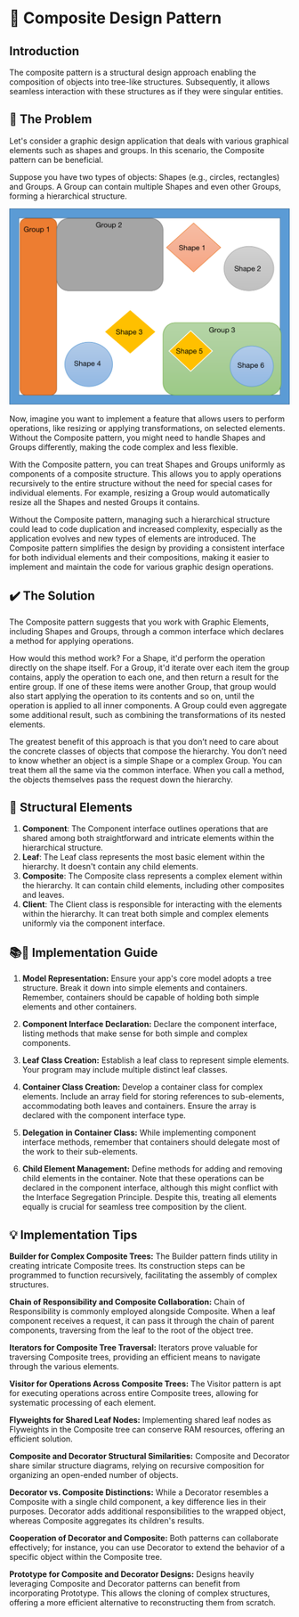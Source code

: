 #  🧩  Composite Design Pattern
## Introduction
The composite pattern is a structural design approach enabling the composition of objects into tree-like structures. Subsequently, it allows seamless interaction with these structures as if they were singular entities.
## 🚨 The Problem
Let's consider a graphic design application that deals with various graphical elements such as shapes and groups. In this scenario, the Composite pattern can be beneficial.

Suppose you have two types of objects: Shapes (e.g., circles, rectangles) and Groups. A Group can contain multiple Shapes and even other Groups, forming a hierarchical structure.

![Adapter](../../assets/composite_pattern.png)

Now, imagine you want to implement a feature that allows users to perform operations, like resizing or applying transformations, on selected elements. Without the Composite pattern, you might need to handle Shapes and Groups differently, making the code complex and less flexible.

With the Composite pattern, you can treat Shapes and Groups uniformly as components of a composite structure. This allows you to apply operations recursively to the entire structure without the need for special cases for individual elements. For example, resizing a Group would automatically resize all the Shapes and nested Groups it contains.

Without the Composite pattern, managing such a hierarchical structure could lead to code duplication and increased complexity, especially as the application evolves and new types of elements are introduced. The Composite pattern simplifies the design by providing a consistent interface for both individual elements and their compositions, making it easier to implement and maintain the code for various graphic design operations.

## ✔️ The Solution

The Composite pattern suggests that you work with Graphic Elements, including Shapes and Groups, through a common interface which declares a method for applying operations.

How would this method work? For a Shape, it'd perform the operation directly on the shape itself. For a Group, it'd iterate over each item the group contains, apply the operation to each one, and then return a result for the entire group. If one of these items were another Group, that group would also start applying the operation to its contents and so on, until the operation is applied to all inner components. A Group could even aggregate some additional result, such as combining the transformations of its nested elements.

The greatest benefit of this approach is that you don’t need to care about the concrete classes of objects that compose the hierarchy. You don’t need to know whether an object is a simple Shape or a complex Group. You can treat them all the same via the common interface. When you call a method, the objects themselves pass the request down the hierarchy.

## 🚧 Structural Elements
1. **Component**: The Component interface outlines operations that are shared among both straightforward and intricate elements within the hierarchical structure.
2. **Leaf**: The Leaf class represents the most basic element within the hierarchy. It doesn't contain any child elements.
3. **Composite**: The Composite class represents a complex element within the hierarchy. It can contain child elements, including other composites and leaves.
4. **Client**: The Client class is responsible for interacting with the elements within the hierarchy. It can treat both simple and complex elements uniformly via the component interface.

## 📚🔨 Implementation Guide
1. **Model Representation:**
Ensure your app's core model adopts a tree structure. Break it down into simple elements and containers. Remember, containers should be capable of holding both simple elements and other containers.

2. **Component Interface Declaration:**
Declare the component interface, listing methods that make sense for both simple and complex components.

3. **Leaf Class Creation:**
Establish a leaf class to represent simple elements. Your program may include multiple distinct leaf classes.

4. **Container Class Creation:**
Develop a container class for complex elements. Include an array field for storing references to sub-elements, accommodating both leaves and containers. Ensure the array is declared with the component interface type.

5. **Delegation in Container Class:**
While implementing component interface methods, remember that containers should delegate most of the work to their sub-elements.

6. **Child Element Management:**
Define methods for adding and removing child elements in the container. Note that these operations can be declared in the component interface, although this might conflict with the Interface Segregation Principle. Despite this, treating all elements equally is crucial for seamless tree composition by the client.
## 💡 Implementation Tips
**Builder for Complex Composite Trees:**
The Builder pattern finds utility in creating intricate Composite trees. Its construction steps can be programmed to function recursively, facilitating the assembly of complex structures.

**Chain of Responsibility and Composite Collaboration:**
Chain of Responsibility is commonly employed alongside Composite. When a leaf component receives a request, it can pass it through the chain of parent components, traversing from the leaf to the root of the object tree.

**Iterators for Composite Tree Traversal:**
Iterators prove valuable for traversing Composite trees, providing an efficient means to navigate through the various elements.

**Visitor for Operations Across Composite Trees:**
The Visitor pattern is apt for executing operations across entire Composite trees, allowing for systematic processing of each element.

**Flyweights for Shared Leaf Nodes:**
Implementing shared leaf nodes as Flyweights in the Composite tree can conserve RAM resources, offering an efficient solution.

**Composite and Decorator Structural Similarities:**
Composite and Decorator share similar structure diagrams, relying on recursive composition for organizing an open-ended number of objects.

**Decorator vs. Composite Distinctions:**
While a Decorator resembles a Composite with a single child component, a key difference lies in their purposes. Decorator adds additional responsibilities to the wrapped object, whereas Composite aggregates its children's results.

**Cooperation of Decorator and Composite:**
Both patterns can collaborate effectively; for instance, you can use Decorator to extend the behavior of a specific object within the Composite tree.

**Prototype for Composite and Decorator Designs:**
Designs heavily leveraging Composite and Decorator patterns can benefit from incorporating Prototype. This allows the cloning of complex structures, offering a more efficient alternative to reconstructing them from scratch.
